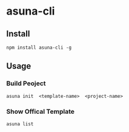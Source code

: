 # asuna-cli

## Install
```
npm install asuna-cli -g
```
## Usage

### Build Peoject
```
asuna init  <template-name>  <project-name>
```
### Show Offical Template
```
asuna list
```
